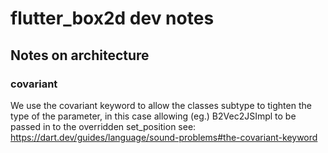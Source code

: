 # flutter_box2d dev notes

## Notes on architecture

### covariant

We use the covariant keyword to allow the classes subtype to tighten the type of
the parameter, in this case allowing (eg.) B2Vec2JSImpl to be passed in to
the overridden set_position
see: <https://dart.dev/guides/language/sound-problems#the-covariant-keyword>


